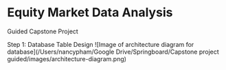 # Equity Market Data Analysis
Guided Capstone Project

Step 1: Database Table Design
![Image of architecture diagram for database](/Users/nancypham/Google Drive/Springboard/Capstone project guided/images/architecture-diagram.png)